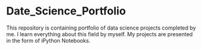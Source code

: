 # Date_Science_Portfolio
This repository is containing portfolio of data science projects completed by me. I learn everything about this field by myself. My projects are presented in the form of iPython Notebooks.

